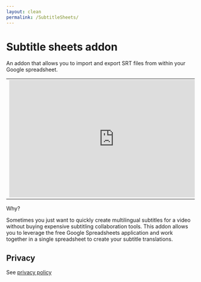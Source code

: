 ```yaml
---
layout: clean
permalink: /SubtitleSheets/
---
```


# Subtitle sheets addon

An addon that allows you to import and export SRT files from within your Google spreadsheet.

<table>
  <tr>
    <td><iframe width="560" height="315" src="https://www.youtube.com/embed/tOyZj3SFbsE" title="YouTube video player" frameborder="0" allow="accelerometer; autoplay; clipboard-write; encrypted-media; gyroscope; picture-in-picture" allowfullscreen></iframe></td>
    <td>![Subtitle logo][logo]</td>
  </tr>
</table

## Why?

Sometimes you just want to quickly create multilingual subtitles for a video without buying expensive subtitling collaboration tools.
This addon allows you to leverage the free Google Spreadsheets application and work together in a single spreadsheet to create your subtitle translations.

## Privacy

See [privacy policy](https://damiaan.dpro.be/SubtitleSheets/privacy)

[logo]: https://lh3.googleusercontent.com/-enRa6ntpcvs/XMHQn9nf7dI/AAAAAAAAPss/3ua0APxzjp01c0veJeydPDmBidB-QVOXgCLcBGAs/s400/subtitles.png
